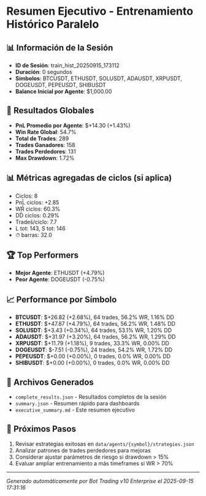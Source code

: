 # Resumen Ejecutivo - Entrenamiento Histórico Paralelo

## 📊 Información de la Sesión
- **ID de Sesión**: train_hist_20250915_173112
- **Duración**: 0 segundos
- **Símbolos**: BTCUSDT, ETHUSDT, SOLUSDT, ADAUSDT, XRPUSDT, DOGEUSDT, PEPEUSDT, SHIBUSDT
- **Balance Inicial por Agente**: $1,000.00

## 🎯 Resultados Globales
- **PnL Promedio por Agente**: $+14.30 (+1.43%)
- **Win Rate Global**: 54.7%
- **Total de Trades**: 289
- **Trades Ganadores**: 158
- **Trades Perdedores**: 131
- **Max Drawdown**: 1.72%

## 📊 Métricas agregadas de ciclos (si aplica)
- Ciclos: 8
- PnL̄ ciclos: +2.85
- WR̄ ciclos: 60.3%
- DD̄ ciclos: 0.29%
- Trades̄/ciclo: 7.7
- L tot: 143, S tot: 146
- ⏱̄ barras: 32.0


## 🏆 Top Performers
- **Mejor Agente**: ETHUSDT (+4.79%)
- **Peor Agente**: DOGEUSDT (-0.75%)

## 📈 Performance por Símbolo
- **BTCUSDT**: $+26.82 (+2.68%), 64 trades, 56.2% WR, 1.16% DD
- **ETHUSDT**: $+47.87 (+4.79%), 64 trades, 56.2% WR, 1.48% DD
- **SOLUSDT**: $+3.43 (+0.34%), 64 trades, 53.1% WR, 1.20% DD
- **ADAUSDT**: $+31.97 (+3.20%), 64 trades, 56.2% WR, 1.29% DD
- **XRPUSDT**: $+11.79 (+1.18%), 9 trades, 33.3% WR, 0.00% DD
- **DOGEUSDT**: $-7.51 (-0.75%), 24 trades, 54.2% WR, 1.72% DD
- **PEPEUSDT**: $+0.00 (+0.00%), 0 trades, 0.0% WR, 0.00% DD
- **SHIBUSDT**: $+0.00 (+0.00%), 0 trades, 0.0% WR, 0.00% DD

## 📁 Archivos Generados
- `complete_results.json` - Resultados completos de la sesión
- `summary.json` - Resumen rápido para dashboards
- `executive_summary.md` - Este resumen ejecutivo

## 🎯 Próximos Pasos
1. Revisar estrategias exitosas en `data/agents/{symbol}/strategies.json`
2. Analizar patrones de trades perdedores para mejoras
3. Considerar ajustar parámetros de riesgo si drawdown > 15%
4. Evaluar ampliar entrenamiento a más timeframes si WR > 70%

---
*Generado automáticamente por Bot Trading v10 Enterprise el 2025-09-15 17:31:16*
